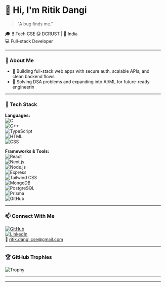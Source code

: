 # 👋 Hi, I'm Ritik Dangi

> "A bug finds me."

🎓 B.Tech CSE @ DCRUST | 📍 India  
💻 Full-stack Developer 

---

### 🚀 About Me

- 🔭 Building full-stack web apps with secure auth, scalable APIs, and clean backend flows
- 🎯 Solving DSA problems and expanding into AI/ML for future-ready engineerin
---

### 🧰 Tech Stack

**Languages:**  
![C](https://img.shields.io/badge/-C-00599C?logo=c&logoColor=white)  
![C++](https://img.shields.io/badge/-C++-00599C?logo=c%2B%2B&logoColor=white)  
![TypeScript](https://img.shields.io/badge/-TypeScript-3178C6?logo=typescript&logoColor=white)  
![HTML](https://img.shields.io/badge/-HTML-E34F26?logo=html5&logoColor=white)  
![CSS](https://img.shields.io/badge/-CSS-1572B6?logo=css3&logoColor=white)

**Frameworks & Tools:**  
![React](https://img.shields.io/badge/-React-61DAFB?logo=react&logoColor=black)  
![Next.js](https://img.shields.io/badge/-Next.js-000000?logo=next.js&logoColor=white)  
![Node.js](https://img.shields.io/badge/-Node.js-339933?logo=node.js&logoColor=white)  
![Express](https://img.shields.io/badge/-Express.js-000000?logo=express&logoColor=white)  
![Tailwind CSS](https://img.shields.io/badge/-Tailwind-38B2AC?logo=tailwind-css&logoColor=white)  
![MongoDB](https://img.shields.io/badge/-MongoDB-47A248?logo=mongodb&logoColor=white)  
![PostgreSQL](https://img.shields.io/badge/-PostgreSQL-336791?logo=postgresql&logoColor=white)  
![Prisma](https://img.shields.io/badge/-Prisma-2D3748?logo=prisma&logoColor=white)  
![GitHub](https://img.shields.io/badge/-GitHub-181717?logo=github&logoColor=white)

---

### 📫 Connect With Me

[![GitHub](https://img.shields.io/badge/-GitHub-181717?logo=github&logoColor=white)](https://github.com/Ritikdangi)  
[![LinkedIn](https://img.shields.io/badge/-LinkedIn-0077B5?logo=linkedin&logoColor=white)](https://linkedin.com/in/Ritikdangi)  
📧 ritik.dangi.cse@gmail.com

---

### 🏆 GitHub Trophies

![Trophy](https://github-profile-trophy.vercel.app/?username=Ritikdangi&theme=algolia)

---



---
